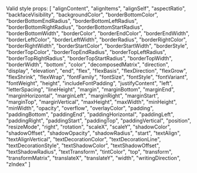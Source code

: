 Valid style props: [
  "alignContent",
  "alignItems",
  "alignSelf",
  "aspectRatio",
  "backfaceVisibility",
  "backgroundColor",
  "borderBottomColor",
  "borderBottomEndRadius",
  "borderBottomLeftRadius",
  "borderBottomRightRadius",
  "borderBottomStartRadius",
  "borderBottomWidth",
  "borderColor",
  "borderEndColor",
  "borderEndWidth",
  "borderLeftColor",
  "borderLeftWidth",
  "borderRadius",
  "borderRightColor",
  "borderRightWidth",
  "borderStartColor",
  "borderStartWidth",
  "borderStyle",
  "borderTopColor",
  "borderTopEndRadius",
  "borderTopLeftRadius",
  "borderTopRightRadius",
  "borderTopStartRadius",
  "borderTopWidth",
  "borderWidth",
  "bottom",
  "color",
  "decomposedMatrix",
  "direction",
  "display",
  "elevation",
  "end",
  "flex",
  "flexBasis",
  "flexDirection",
  "flexGrow",
  "flexShrink",
  "flexWrap",
  "fontFamily",
  "fontSize",
  "fontStyle",
  "fontVariant",
  "fontWeight",
  "height",
  "includeFontPadding",
  "justifyContent",
  "left",
  "letterSpacing",
  "lineHeight",
  "margin",
  "marginBottom",
  "marginEnd",
  "marginHorizontal",
  "marginLeft",
  "marginRight",
  "marginStart",
  "marginTop",
  "marginVertical",
  "maxHeight",
  "maxWidth",
  "minHeight",
  "minWidth",
  "opacity",
  "overflow",
  "overlayColor",
  "padding",
  "paddingBottom",
  "paddingEnd",
  "paddingHorizontal",
  "paddingLeft",
  "paddingRight",
  "paddingStart",
  "paddingTop",
  "paddingVertical",
  "position",
  "resizeMode",
  "right",
  "rotation",
  "scaleX",
  "scaleY",
  "shadowColor",
  "shadowOffset",
  "shadowOpacity",
  "shadowRadius",
  "start",
  "textAlign",
  "textAlignVertical",
  "textDecorationColor",
  "textDecorationLine",
  "textDecorationStyle",
  "textShadowColor",
  "textShadowOffset",
  "textShadowRadius",
  "textTransform",
  "tintColor",
  "top",
  "transform",
  "transformMatrix",
  "translateX",
  "translateY",
  "width",
  "writingDirection",
  "zIndex"
]